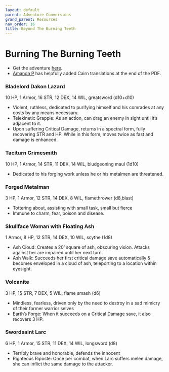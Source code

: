 ```yaml
---
layout: default
parent: Adventure Conversions
grand_parent: Resources
nav_order: 16
title: Beyond The Burning Teeth
---
```


# Burning The Burning Teeth

- Get the adventure [here](https://hopefulweirdwonder.itch.io/burningteeth).
- [Amanda P](https://hopefulweirdwonder.itch.io/) has helpfully added Cairn translations at the end of the PDF.

### Bladelord Dakon Lazard
10 HP, 1 Armor, 16 STR, 12 DEX, 14 WIL, greatsword (d10+d10)
- Violent, ruthless, dedicated to purifying himself and his comrades at any costs by any means necessary.
- Telekinetic Grapple: As an action, can drag an enemy in sight until it’s adjacent to it.
- Upon suffering Critical Damage, returns in a spectral form, fully recovering STR and HP. While in this form, moves twice as fast and damage is enhanced.

### Taciturn Grimesmith
10 HP, 1 Armor, 14 STR, 11 DEX, 14 WIL, bludgeoning maul (1d10)
- Dedicated to his forging work unless he or his metalmen are threatened.

### Forged Metalman
3 HP, 1 Armor, 12 STR, 14 DEX, 8 WIL, flamethrower (d8,blast)
- Tottering about, assisting with small task, small but fierce
- Immune to charm, fear, poison and disease.

### Skullface Woman with Floating Ash
1 Armor, 8 HP, 12 STR, 14 DEX, 10 WIL, scythe (1d8)
- Ash Cloud: Creates a 20’ square of ash, obscuring vision. Attacks against her are impaired until her next turn.
- Ash Walk: Succeeds her first critical damage save automatically & becomes enveloped in a cloud of ash, teleporting to a location within eyesight.

### Volcanite
3 HP, 15 STR, 7 DEX, 5 WIL, flame smash (d6)
- Mindless, fearless, driven only by the need to destroy in a sad mimicry of their former warrior selves
- Earth’s Forge: When it succeeds on a Critical Damage save, it also recovers 3 HP.

### Swordsaint Larc
6 HP, 1 Armor, 15 STR, 11 DEX, 14 WIL, longsword (d8)
- Terribly brave and honorable, defends the innocent
- Righteous Riposte: Once per combat, when Larc suffers melee damage, she can inflict the same damage to the attacker.
